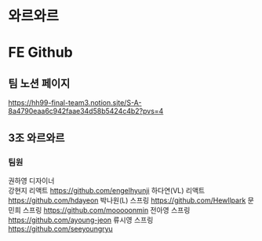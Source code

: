 # 와르와르 
# FE Github

## 팀 노션 페이지
https://hh99-final-team3.notion.site/S-A-8a4790eaa6c942faae34d58b5424c4b2?pvs=4

## 3조 와르와르

### 팀원
권하영	디자이너	
강현지	리액트	https://github.com/engelhyunji
하다연(VL)	리액트	https://github.com/hdayeon
박나원(L)	스프링	https://github.com/Hewllpark
문민희	스프링	https://github.com/mooooonmin
전아영	스프링	https://github.com/ayoung-jeon
류시영	스프링	https://github.com/seeyoungryu
